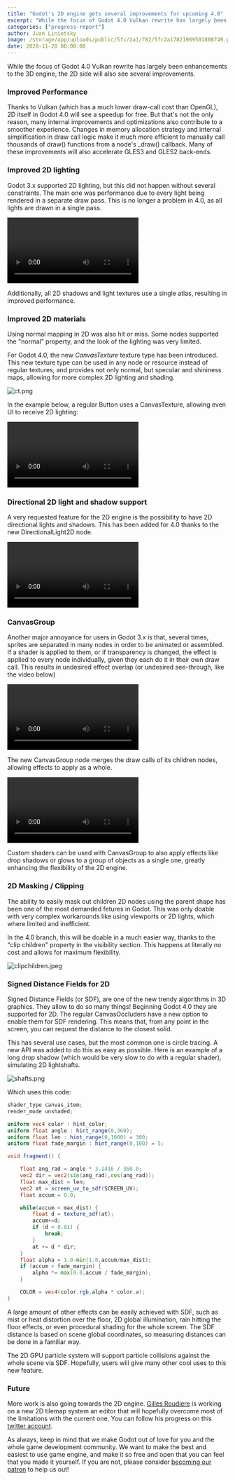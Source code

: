 ```yaml
---
title: "Godot's 2D engine gets several improvements for upcoming 4.0"
excerpt: "While the focus of Godot 4.0 Vulkan rewrite has largely been improvements to the 3D engine, the 2D side will also see several improvements."
categories: ["progress-report"]
author: Juan Linietsky
image: /storage/app/uploads/public/5fc/2a1/782/5fc2a17821989501808749.png
date: 2020-11-28 00:00:00
---
```


While the focus of Godot 4.0 Vulkan rewrite has largely been enhancements to the 3D engine, the 2D side will also see several improvements.

### Improved Performance

Thanks to Vulkan (which has a much lower draw-call cost than OpenGL), 2D itself in Godot 4.0 will see a speedup for free. But that's not the only reason, many internal improvements and optimizations also contribute to a smoother experience. Changes in memory allocation strategy and internal simplification in draw call logic make it much more efficient to manually call thousands of draw() functions from a node's _draw() callback. Many of these improvements will also accelerate GLES3 and GLES2 back-ends.


### Improved 2D lighting

Godot 3.x supported 2D lighting, but this did not happen without several constraints. The main one was performance due to every light being rendered in a separate draw pass. This is no longer a problem in 4.0, as all lights are drawn in a single pass.

<video controls>
<source src="/storage/app/media/4.0/16lights.mp4" type="video/mp4">
</video>

Additionally, all 2D shadows and light textures use a single atlas, resulting in improved performance.

### Improved 2D materials

Using normal mapping in 2D was also hit or miss. Some nodes supported the "normal" property, and the look of the lighting was very limited.

For Godot 4.0, the new *CanvasTexture* texture type has been introduced. This new texture type can be used in any node or resource instead of regular textures, and provides not only normal, but specular and shininess maps, allowing for more complex 2D lighting and shading.

![ct.png](/storage/app/uploads/public/5fc/29b/040/5fc29b040313b176851112.png)

In the example below, a regular Button uses a CanvasTexture, allowing even UI to receive 2D lighting:

<video controls>
<source src="/storage/app/media/4.0/gg2.mp4" type="video/mp4">
</video>

### Directional 2D light and shadow support

A very requested feature for the 2D engine is the possibility to have 2D directional lights and shadows. This has been added for 4.0 thanks to the new DirectionalLight2D node.

<video controls>
<source src="/storage/app/media/4.0/dl2.mp4" type="video/mp4">
</video>

### CanvasGroup

Another major annoyance for users in Godot 3.x is that, several times, sprites are separated in many nodes in order to be animated or assembled. If a shader is applied to them, or if transparency is changed, the effect is applied to every node individually, given they each do it in their own draw call. This results in undesired effect overlap (or undesired see-through, like the video below)

<video controls>
<source src="/storage/app/media/4.0/cgroup2.mp4" type="video/mp4">
</video>

The new CanvasGroup node merges the draw calls of its children nodes, allowing effects to apply as a whole.

<video controls>
<source src="/storage/app/media/4.0/cgroup1.mp4" type="video/mp4">
</video>

Custom shaders can be used with CanvasGroup to also apply effects like drop shadows or glows to a group of objects as a single one, greatly enhancing the flexibility of the 2D engine.


### 2D Masking / Clipping

The ability to easily mask out children 2D nodes using the parent shape has been one of the most demanded fetures in Godot. This was only doable with very complex workarounds like using viewports or 2D lights, which where limited and inefficient.

In the 4.0 branch, this will be doable in a much easier way, thanks to the "clip children" property in the visibility section. This happens at literally no cost and allows for maximum flexibility.

![clipchildren.jpeg](/storage/app/uploads/public/5fc/29d/914/5fc29d9142907447129624.jpeg)

### Signed Distance Fields for 2D

Signed Distance Fields (or SDF), are one of the new trendy algorithms in 3D graphics. They allow to do so many things! Beginning Godot 4.0 they are supported for 2D. The regular CanvasOccluders have a new option to enable them for SDF rendering. This means that, from any point in the screen, you can request the distance to the closest solid.

This has several use cases, but the most common one is circle tracing. A new API was added to do this as easy as possible. Here is an example of a long drop shadow (which would be very slow to do with a regular shader), simulating 2D lightshafts.

![shafts.png](/storage/app/uploads/public/5fc/29e/9b6/5fc29e9b68aac765092840.png)

Which uses this code:

```glsl
shader_type canvas_item;
render_mode unshaded;

uniform vec4 color : hint_color;
uniform float angle : hint_range(0,360);
uniform float len : hint_range(0,1000) = 300;
uniform float fade_margin : hint_range(0,100) = 5;

void fragment() {

	float ang_rad = angle * 3.1416 / 360.0;
	vec2 dir = vec2(sin(ang_rad),cos(ang_rad));
	float max_dist = len;
	vec2 at = screen_uv_to_sdf(SCREEN_UV);
	float accum = 0.0;

	while(accum < max_dist) {
	    float d = texture_sdf(at);
	    accum+=d;
	    if (d < 0.01) {
	        break;
	    }
	    at += d * dir;
	}
	float alpha = 1.0-min(1.0,accum/max_dist);
	if (accum < fade_margin) {
		alpha *= max(0.0,accum / fade_margin);
	}

	COLOR = vec4(color.rgb,alpha * color.a);
}

```

A large amount of other effects can be easily achieved with SDF, such as mist or heat distortion over the floor, 2D global illumination, rain hitting the floor effects, or even procedural shading for the whole screen. The SDF distance is based on scene global coordinates, so measuring distances can be done in a familiar way.

The 2D GPU particle system will support particle collisions against the whole scene via SDF. Hopefully, users will give many other cool uses to this new feature.

### Future

More work is also going towards the 2D engine. [Gilles Roudiere](https://godotengine.org/article/announcing-new-hire-gilles-roudiere) is working on a new 2D tilemap system an editor that will hopefully overcome most of the limitations with the current one. You can follow his progress on this [twitter account](https://twitter.com/gr0ud).

As always, keep in mind that we make Godot out of love for you and the whole game development community. We want to make the best and easiest to use game engine, and make it so free and open that you can feel that you made it yourself. If you are not, please consider [becoming our patron](https://www.patreon.com/godotengine) to help us out!
